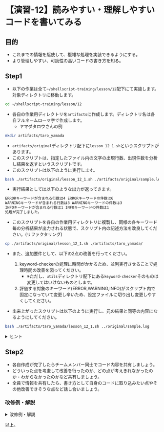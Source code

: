 # 【演習-12】読みやすい・理解しやすいコードを書いてみる

## 目的

- これまでの情報を駆使して、複雑な処理を実装できるようにする。
- より管理しやすい、可読性の高いコードの書き方を知る。

## Step1

- 以下の作業は全て`~/shellscript-training/lesson/12`配下にて実施します。対象ディレクトリに移動します。

```bash
cd ~/shellscript-training/lesson/12
```

- 各自の作業用ディレクトリを`artifacts`に作成します。ディレクトリ名は各自フルネームローマ字で作成します。
    - ヤマダタロウさんの例

```bash
mkdir artifacts/taro_yamada
```

- `artifacts/original`ディレクトリ配下に`lesson_12_1.sh`というスクリプトがあります。
- このスクリプトは、指定したファイル内の文字の出現行数、出現件数を分析し結果を返すというスクリプトです。
- このスクリプトは以下のように実行します。

```bash
bash ./artifacts/original/lesson_12_1.sh ./artifacts/original/sample.log
```

- 実行結果としては以下のような出力が返ってきます。

```bash
ERRORキーワードが含まれる行数は4 ERRORキーワードの件数は6
WARNINGキーワードが含まれる行数は3 WARNINGキーワードの件数は3
INFOキーワードが含まれる行数は1 INFOキーワードの件数は1
処理が完了しました。
```

- このスクリプトを各自の作業用ディレクトリに複製し、同様の各キーワード毎の分析結果が出力される状態で、スクリプト内の記述方法を改良してください。(リファクタリング)

```bash
cp ./artifacts/original/lesson_12_1.sh ./artifacts/taro_yamada/
```

- また、追加要件として、以下の2点の改善を行ってください。
    1. keyword-checkerの処理に時間がかかるため、並列実行させることで処理時間の改善を図ってください。
        - ※ただし、`utils`ディレクトリ配下にある`keyword-checker`そのものは変更してはいけないものとします。
    2. 評価する対象のキーワード(ERROR,WARNING,INFO)がスクリプト内で固定になっていて変更し辛いため、設定ファイルに切り出し変更しやすくしてください。

- 出来上がったスクリプトは以下のように実行し、元の結果と同等の内容になるようにしてください。

```bash
bash ./artifacts/taro_yamada/lesson_12_1.sh ../original/sample.log
```

<details>
<summary>ヒント</summary>
<div>

- 並列実行のためにはバックグランド処理を活用します。
- 処理完了を待つには`wait`を活用します。
- 設定ファイルに切り出し読み込むには`source`コマンドを活用します。
- 共通的な処理は極力1回の記述に済むように関数化するなど検討します。

</div>
</details>

## Step2

- 各自作成が完了したらチームメンバー同士でコード内容を共有しましょう。
- どういった点を考慮して改善を行ったのか、どの点が考えきれなかったのか・わからなかったのかなど共有しましょう。
- 全員で情報を共有したら、書き方として自身のコードに取り込みたい点やその他改善できそうな点など話し合いましょう。

### 改修例・解説

<details>
<summary>改修例・解説</summary>
<div>

- 書き方等は幅広く可能なため、他の書き方もありますが、一例として改修例を紹介します。
- メインの処理のコード(lesson_12_1.sh)はたとえば以下のような形にします。

```bash
#!/bin/bash

UTIL_COMMAND=~/shellscript-training/lesson/12/utils/keyword-checker
source ./parameters.config

function usage() {
  echo "使い方: スクリプト名 ログファイルパス"
  echo "例: lesson_12_1.sh ./sample.log"
  exit 1
}

function check_params() {
  if [ $# != 1 ]; then
    echo "引数の数が誤っています。"
    usage
  fi
  if [ ! -f $1 ]; then
    echo "指定されたファイルが見つかりません。"
    usage
  fi
}

function check_keyword() {
  FILEPATH=$1
  KEYWORD=$2
  result=`${UTIL_COMMAND} ${FILEPATH} ${KEYWORD}`
  if [ $? -eq 0 ]; then
    hit_rows=`echo $result | cut -d ' ' -f 2`
    hit_count=`echo $result | cut -d ' ' -f 4`
    echo "${KEYWORD}キーワードが含まれる行数は${hit_rows} ${KEYWORD}キーワードの件数は${hit_count}"
  else
    exit 1
  fi
}

function main() {
  for key in ${KEYWORDS:="ERROR WARNING INFO"}
  do
    # keyword-checkerの処理は時間がかかるため、バックグランドで並列実行させる
    check_keyword $1 $key &
  done
  # すべてのバックグラウンドプロセスが完了したことを待って完了メッセージを出力する
  wait
  echo "処理が完了しました。"
}

check_params "$@"
main $1
```

- 追加要件2で示された設定ファイルの読み込みは以下のようなファイル(`parameters.config`)を同一ディレクトリ直下に作成して読み込むようにします。

```txt
KEYWORDS="ERROR WARNING INFO"
```

- パラメータのチェックや、パラメータチェックに失敗した時の使用方法の表示、keyword-checkerの呼び出しおよびその結果の加工処理については一定の意味のある塊での処理のため、関数として切り出しています。
- また、追加要件1の並列処理は&実行させることで実現しています。
- 単純に&実行するだけだと、処理が終わり切る前にスクリプトの処理が完了してしまうため、waitを設定しバックグラウンド処理完了まで待ってから完了メッセージを出すようにしています。
- バックグラウンド処理化している部分やその待ち合わせをしている箇所など、一見コードを見るだけでは意図がくみ取り辛い部分にはコメントを補記し、意図が伝わるようにしています。
- 設定ファイルにキーワード指定を切り出した点については、万が一設定ファイルに対象の変数設定が存在しない場合を考慮し、変数設定がなかった場合のデフォルト値を何にするかを定義しています。

</div>
</details>

以上。
